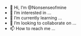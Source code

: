 - 👋 Hi, I’m @Nonsenseofmine
- 👀 I’m interested in ...
- 🌱 I’m currently learning ...
- 💞️ I’m looking to collaborate on ...
- 📫 How to reach me ...

<!---
Nonsenseofmine/Nonsenseofmine is a ✨ special ✨ repository because its `README.md` (this file) appears on your GitHub profile.
You can click the Preview link to take a look at your changes.
--->
